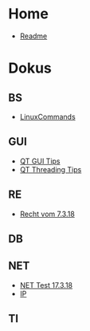 <!-- TITLE: Home -->
<!-- SUBTITLE: A quick summary of Home -->

# Home
* [Readme](readme)

# Dokus

## BS

* [LinuxCommands](linuxcommands)

## GUI
* [QT GUI Tips](qt_gui)
* [QT Threading Tips](qt_threading)

## RE
* [Recht vom 7.3.18](recht_7.3.18)

## DB

## NET
* [NET Test 17.3.18](net_test)
* [IP](ip)

## TI

